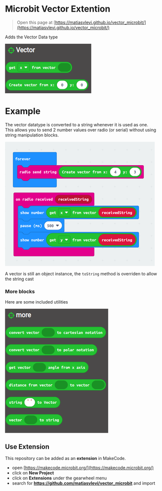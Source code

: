 # Microbit Vector Extention

> Open this page at [https://matiasvlevi.github.io/vector_microbit/](https://matiasvlevi.github.io/vector_microbit/)

Adds the Vector Data type

![main](./assets/main_blocks.png)

# Example

The vector datatype is converted to a string whenever it is used as one.
This allows you to send 2 number values over radio (or serial) without using string manipulation blocks.

![example](./assets/example.png)

A vector is still an object instance, the `toString` method is overriden to allow the string cast

### More blocks

Here are some included utilities

![more](./assets/more.png)

## Use Extension

This repository can be added as an **extension** in MakeCode.

- open [https://makecode.microbit.org/](https://makecode.microbit.org/)
- click on **New Project**
- click on **Extensions** under the gearwheel menu
- search for **https://github.com/matiasvlevi/vector_microbit** and import
